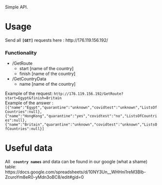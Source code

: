 Simple API.
<h1>Usage </h1>
 <text> Send all <b> <code>[GET]</code></b> requests here :  http://176.119.156.192/ </text>
                   <h3>Functionality</h3>
                   <ul> <li>/GetRoute
                  <ul><li>start [name of the country]</li>
                        <li>finish [name of the country]</li>
                </ul></li>
              <li>/GetCountryData
               <ul><li>name [name of the country]</li> </ul></li></ul>
                 Example of the request: <code>http://176.119.156.192/GetRoute?start=Egypt&finish=Britain</code> <br>  
Example of the answer : <code> [{"name":"Egypt","quarantine":"unknown","covidtest":"unknown","ListsOfCountries":null},{"name":"HongKong","quarantine":"yes","covidtest":"no","ListsOfCountries":null},{"name":"Britain","quarantine":"unknown","covidtest":"unknown","ListsOfCountries":null}]</code>
<h1> Useful data </h1>
 All<b> <code> country names</code></b> and data can be found in our google (what a shame) table: https://docs.google.com/spreadsheets/d/10NY3Un__WHHni1reM3Blb-ZcuroYm8eR0-yMdn3oBC8/edit#gid=0


